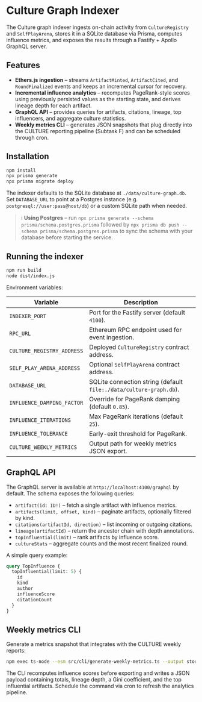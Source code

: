 # Culture Graph Indexer

The Culture graph indexer ingests on-chain activity from `CultureRegistry` and
`SelfPlayArena`, stores it in a SQLite database via Prisma, computes influence
metrics, and exposes the results through a Fastify + Apollo GraphQL server.

## Features

- **Ethers.js ingestion** – streams `ArtifactMinted`, `ArtifactCited`, and
  `RoundFinalized` events and keeps an incremental cursor for recovery.
- **Incremental influence analytics** – recomputes PageRank-style scores using
  previously persisted values as the starting state, and derives lineage depth
  for each artifact.
- **GraphQL API** – provides queries for artifacts, citations, lineage, top
  influencers, and aggregate culture statistics.
- **Weekly metrics CLI** – generates JSON snapshots that plug directly into the
  CULTURE reporting pipeline (Subtask F) and can be scheduled through cron.

## Installation

```bash
npm install
npx prisma generate
npx prisma migrate deploy
```

The indexer defaults to the SQLite database at `./data/culture-graph.db`. Set
`DATABASE_URL` to point at a Postgres instance (e.g. `postgresql://user:pass@host/db`)
or a custom SQLite path when needed.

> ℹ️ **Using Postgres** – run `npx prisma generate --schema prisma/schema.postgres.prisma`
> followed by `npx prisma db push --schema prisma/schema.postgres.prisma` to sync the
> schema with your database before starting the service.

## Running the indexer

```bash
npm run build
node dist/index.js
```

Environment variables:

| Variable | Description |
| --- | --- |
| `INDEXER_PORT` | Port for the Fastify server (default `4100`). |
| `RPC_URL` | Ethereum RPC endpoint used for event ingestion. |
| `CULTURE_REGISTRY_ADDRESS` | Deployed `CultureRegistry` contract address. |
| `SELF_PLAY_ARENA_ADDRESS` | Optional `SelfPlayArena` contract address. |
| `DATABASE_URL` | SQLite connection string (default `file:./data/culture-graph.db`). |
| `INFLUENCE_DAMPING_FACTOR` | Override for PageRank damping (default `0.85`). |
| `INFLUENCE_ITERATIONS` | Max PageRank iterations (default `25`). |
| `INFLUENCE_TOLERANCE` | Early-exit threshold for PageRank. |
| `CULTURE_WEEKLY_METRICS` | Output path for weekly metrics JSON export. |

## GraphQL API

The GraphQL server is available at `http://localhost:4100/graphql` by default.
The schema exposes the following queries:

- `artifact(id: ID!)` – fetch a single artifact with influence metrics.
- `artifacts(limit, offset, kind)` – paginate artifacts, optionally filtered by
  kind.
- `citations(artifactId, direction)` – list incoming or outgoing citations.
- `lineage(artifactId)` – return the ancestor chain with depth annotations.
- `topInfluential(limit)` – rank artifacts by influence score.
- `cultureStats` – aggregate counts and the most recent finalized round.

A simple query example:

```graphql
query TopInfluence {
  topInfluential(limit: 5) {
    id
    kind
    author
    influenceScore
    citationCount
  }
}
```

## Weekly metrics CLI

Generate a metrics snapshot that integrates with the CULTURE weekly reports:

```bash
npm exec ts-node --esm src/cli/generate-weekly-metrics.ts --output storage/culture-graph-indexer/weekly-metrics.latest.json
```

The CLI recomputes influence scores before exporting and writes a JSON payload
containing totals, lineage depth, a Gini coefficient, and the top influential
artifacts. Schedule the command via cron to refresh the analytics pipeline.
